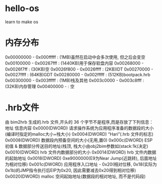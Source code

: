 # hello-os
learn to make os

# 内存分布
0x00000000 - 0x000fffff : (1MB)虽然在启动中会多次使用, 但之后会变空
0x00100000 - 0x00267fff : (1440KB)用于保存软盘内容
0x00268000 - 0x0026f7ff : (30KB)空
0x0026f800 - 0x0026ffff : (2KB)IDT
0x00270000 - 0x0027ffff : (64KB)GDT
0x00280000 - 0x002fffff : (512KB)bootpack.hrb
0x00300000 - 0x003fffff : (1MB)栈及其他
    0x003c0000 - 0x003c8fff : (32KB)内存管理
0x00400000 -            : 空

# .hrb文件
由 bim2hrb 生成的.hrb 文件,开头的 36 个字节不是程序,而是存放了下列信息：
地址            信息内容
0x0000(DWORD)   请求操作系统为应用程序准备的数据段的大小(编译时指定的malloc大小+栈大小)
0x0004(DWORD)   “Hari”(.hrb 文件的标志)
0x0008(DWORD)   数据段内预备空间的大小(无用,置0)
0x000c(DWORD)   ESP 初值 & 数据部分传送目的地址(栈顶, 栈大小由obj2bim参数如(stack:1k)决定)
0x0010(DWORD)   hrb 文件内数据部分的大小
0x0014(DWORD)   hrb 文件内数据的起始地址
0x0018(DWORD)   0xe9000000(E9为Near Jump(近跳转), 后面地址为相对位移)
0x001c(DWORD)   应用程序入口地址 - 0x20(相对位移, 0x18(实际为0x1b)的JMP指令执行后EIP为0x20, 因此需要减去0x20得到相对位移)
0x0020(DWORD)   malloc 空间起始地址(数据段的相对地址, 而不是代码段)
